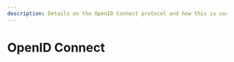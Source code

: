 ```yaml
---
description: Details on the OpenID Connect protocol and how this is used by Auth0.
---
```

# OpenID Connect
